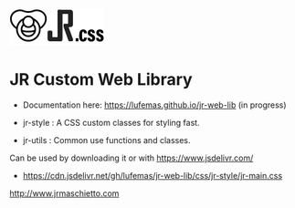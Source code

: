 <img src="./assets/img/jr.css.png">

# JR Custom Web Library

- Documentation here: https://lufemas.github.io/jr-web-lib  (in progress)

- jr-style : A CSS custom classes for styling fast.
- jr-utils : Common use functions and classes.


Can be used by downloading it or with https://www.jsdelivr.com/

- https://cdn.jsdelivr.net/gh/lufemas/jr-web-lib/css/jr-style/jr-main.css

http://www.jrmaschietto.com
